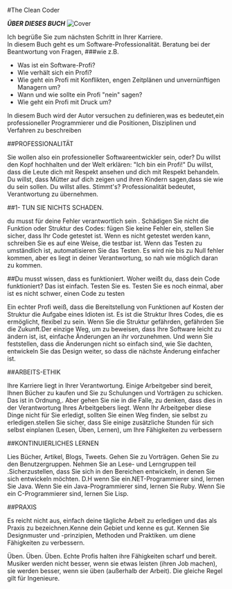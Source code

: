 #The Clean Coder

**_ÜBER DIESES BUCH_**
![Cover](./img/thecleancoder.jpg) <br>

Ich begrüße Sie zum nächsten Schritt in Ihrer Karriere. <br>
In diesem Buch geht es um Software-Professionalität.
Beratung bei der Beantwortung von Fragen, 
###wie z.B.
- Was ist ein Software-Profi?
- Wie verhält sich ein Profi?
- Wie geht ein Profi mit Konflikten, engen Zeitplänen und unvernünftigen Managern um?
- Wann und wie sollte ein Profi "nein" sagen?
- Wie geht ein Profi mit Druck um?

In diesem Buch wird der Autor versuchen zu definieren,was
es bedeutet,ein professioneller Programmierer und die
Positionen, Disziplinen und Verfahren zu beschreiben

##PROFESSIONALITÄT

Sie wollen also ein professioneller Softwareentwickler sein, oder? 
Du willst den Kopf hochhalten und der Welt erklären: "Ich bin ein Profi!" 
Du willst, dass die Leute dich mit Respekt ansehen und dich mit Respekt behandeln.
Du willst, dass Mütter auf dich zeigen und ihren Kindern sagen,dass
sie wie du sein sollen. Du willst alles. Stimmt's?
Professionalität bedeutet, Verantwortung zu übernehmen.

##1- TUN SIE NICHTS SCHADEN.

du musst für deine Fehler verantwortlich sein .
Schädigen Sie nicht die Funktion oder Struktur des Codes:
fügen Sie keine Fehler ein, stellen Sie sicher, dass 
Ihr Code getestet ist. Wenn es nicht getestet werden kann, 
schreiben Sie es auf eine Weise, die testbar ist.
Wenn das Testen zu umständlich ist, automatisieren Sie das Testen. 
Es wird nie bis zu Null fehler kommen, aber es liegt in deiner
Verantwortung, so nah wie möglich daran zu kommen.

##Du musst wissen, dass es funktioniert.
Woher weißt du, dass dein Code funktioniert? Das ist einfach. Testen Sie es.
Testen Sie es noch einmal, aber ist es nicht schwer, einen 
Code zu testen

Ein echter Profi weiß, dass die Bereitstellung von Funktionen auf Kosten 
der Struktur die Aufgabe eines Idioten ist. Es ist die Struktur Ihres Codes, die 
es ermöglicht, flexibel zu sein. Wenn Sie die Struktur gefährden, gefährden
Sie die Zukunft.Der einzige Weg, um zu beweisen, dass Ihre Software leicht 
zu ändern ist, ist, einfache Änderungen an ihr vorzunehmen.
Und wenn Sie feststellen, dass die Änderungen nicht so einfach sind, wie 
Sie dachten, entwickeln Sie das Design weiter, so dass die nächste Änderung 
einfacher ist.
 
##ARBEITS-ETHIK

Ihre Karriere liegt in Ihrer Verantwortung. Einige Arbeitgeber sind 
bereit, Ihnen Bücher zu kaufen und Sie zu Schulungen und Vorträgen 
zu schicken. Das ist in Ordnung,. Aber gehen Sie nie in die Falle, zu 
denken, dass dies in der Verantwortung Ihres 
Arbeitgebers liegt. Wenn Ihr Arbeitgeber diese Dinge nicht für Sie erledigt,
sollten Sie einen Weg finden, sie selbst zu erledigen.stellen Sie 
sicher, dass Sie einige zusätzliche Stunden für sich selbst einplanen 
(Lesen, Üben, Lernen), um Ihre Fähigkeiten zu verbessern 


##KONTINUIERLICHES LERNEN

Lies Bücher, Artikel, Blogs, Tweets. Gehen Sie zu Vorträgen. 
Gehen Sie zu den Benutzergruppen. Nehmen Sie an Lese- und Lerngruppen 
teil .Sicherzustellen, dass Sie sich in den Bereichen entwickeln, in 
denen Sie sich entwickeln möchten.
D.H wenn Sie ein.NET-Programmierer sind, lernen Sie Java. Wenn Sie 
ein Java-Programmierer sind, lernen Sie Ruby. Wenn Sie ein C-Programmierer 
sind, lernen Sie Lisp.

##PRAXIS

Es reicht nicht aus, einfach deine tägliche Arbeit zu erledigen 
und das als Praxis zu bezeichnen.Kenne dein Gebiet und kenne 
es gut. Kennen Sie Designmuster und -prinzipien, Methoden und Praktiken. 
um diene Fähigkeiten zu verbessern.

Üben. Üben. Üben. Echte Profis halten ihre Fähigkeiten scharf und bereit. 
Musiker werden nicht besser, wenn sie etwas leisten (ihren Job machen), 
sie werden besser, wenn sie üben (außerhalb der Arbeit). Die gleiche Regel 
gilt für Ingenieure.